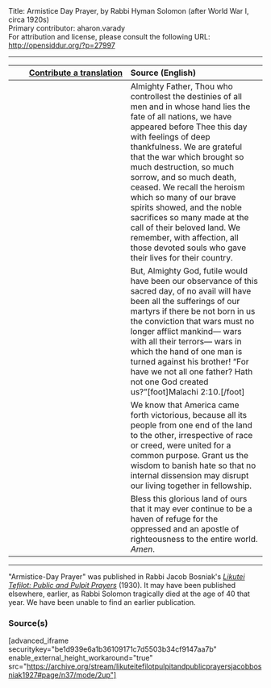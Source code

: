 <html>
<head></head>
<body>
Title: Armistice Day Prayer, by Rabbi Hyman Solomon (after World War I, circa 1920s)<br />
Primary contributor: aharon.varady<br />
For attribution and license, please consult the following URL: <a href="http://opensiddur.org/?p=27997">http://opensiddur.org/?p=27997</a>
<p />
<hr />

<table style="margin-left: auto;margin-right: auto;" class="draggable">
<thead><tr><th id="x" style="text-align: right;"><a href="https://opensiddur.org/contributing/upload/">Contribute a translation</a></th><th style="text-align: left;">Source (English)</th></tr></thead>
<tbody>
<tr><td style="vertical-align:top;" width="46%">
<div class="liturgy"><span lang="he">

</span></div></td>
 
<td style="vertical-align:top;" width="53%">
<div class="english">
Almighty Father, 
Thou who controllest the destinies of all men 
and in whose hand lies the fate of all nations, 
we have appeared before Thee this day 
with feelings of deep thankfulness. 
We are grateful that the war which brought 
so much destruction, 
so much sorrow, 
and so much death, 
ceased. 
We recall the heroism 
which so many of our brave spirits showed, 
and the noble sacrifices 
so many made at the call of their beloved land. 
We remember, with affection, 
all those devoted souls who gave their lives for their country. 
</div></td></tr>


<tr><td style="vertical-align:top;" width="46%">
<div class="liturgy"><span lang="he">

</span></div></td>
 
<td style="vertical-align:top;" width="53%">
<div class="english">
But, Almighty God, 
futile would have been our observance of this sacred day, 
of no avail will have been all the sufferings of our martyrs 
if there be not born in us the conviction 
that wars must no longer afflict mankind—
wars with all their terrors—
wars in which the hand of one man is turned against his brother! 
“For have we not all one father? 
Hath not one God created us?”[foot]Malachi 2:10.[/foot] 
</div></td></tr>


<tr><td style="vertical-align:top;" width="46%">
<div class="liturgy"><span lang="he">

</span></div></td>
 
<td style="vertical-align:top;" width="53%">
<div class="english">
We know that America came forth victorious, 
because all its people 
from one end of the land to the other, 
irrespective of race or creed, 
were united for a common purpose. 
Grant us the wisdom to banish hate 
so that no internal dissension 
may disrupt our living together in fellowship. 
</div></td></tr>


<tr><td style="vertical-align:top;" width="46%">
<div class="liturgy"><span lang="he">

</span></div></td>
 
<td style="vertical-align:top;" width="53%">
<div class="english">
Bless this glorious land of ours 
that it may ever continue to be 
a haven of refuge for the oppressed 
and an apostle of righteousness to the entire world. 
<em>Amen</em>. 
</div></td></tr>
</tbody></table>

<hr />

"Armistice-Day Prayer" was published in Rabbi Jacob Bosniak's <em><a href="https://opensiddur.org/compilations/sifrei-tehinot/likutei-tefilot-pulpit-and-public-prayers-compiled-and-edited-by-rabbi-jacob-bosniak-1927/">Likutei Tefilot: Public and Pulpit Prayers</a></em> (1930). It may have been published elsewhere, earlier, as Rabbi Solomon tragically died at the age of 40 that year. We have been unable to find an earlier publication.

<h3>Source(s)</h3>

[advanced_iframe securitykey="be1d939e6a1b36109171c7d5503b34cf9147aa7b" enable_external_height_workaround="true" src="https://archive.org/stream/likuteitefilotpulpitandpublicprayersjacobbosniak1927#page/n37/mode/2up"]
</body>
</html>